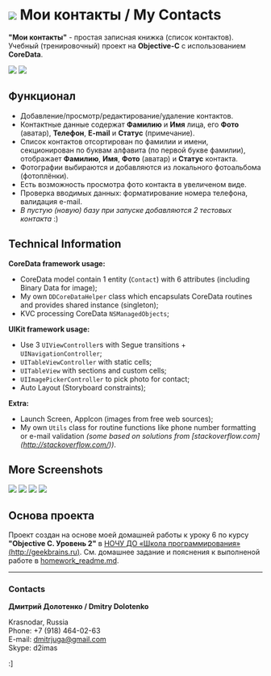 # ![](https://github.com/DmitrJuga/MyContacts/blob/master/myContacts/Images.xcassets/AppIcon.appiconset/mzl.fbquoxfc-29@2x.png)  Мои контакты / My Contacts

**"Мои контакты"** - простая записная книжка (cписок контактов). Учебный (тренировочный) проект на **Objective-C** c использованием **CoreData**.

![](https://github.com/DmitrJuga/MyContacts/blob/master/screenshots/screenshot1.png)
![](https://github.com/DmitrJuga/MyContacts/blob/master/screenshots/screenshot2.png)

## Функционал

- Добавление/просмотр/редактирование/удаление контактов.
- Контактные данные содержат **Фамилию** и **Имя** лица, его **Фото** (аватар), **Телефон**, **E-mail** и **Статус** (примечание).
- Список контактов отсортирован по фамилии и имени, секционирован по буквам алфавита (по первой букве фамилии), отображает **Фамилию**, **Имя**, **Фото** (аватар) и **Статус** контакта.
- Фотографии выбираются и добавляются из локального фотоальбома (фотоплёнки).
- Есть возможность просмотра фото контакта в увеличеном виде.
- Проверка вводимых данных: форматирование номера телефона, валидация e-mail.
- *В пустую (новую) базу при запуске добавляются 2 тестовых контакта* :)

## Technical Information

**CoreData framework usage:**
- CoreData model contain 1 entity (`Сontact`) with 6 attributes (including Binary Data for image);
- My own `DDCoreDataHelper` class which encapsulats CoreData routines and provides shared instance (singleton);
- KVC processing CoreData `NSManagedObjects`;   

**UIKit framework usage:**
- Use 3 `UIViewController`s with Segue transitions + `UINavigationController`;
- `UITableViewController` with static cells;
- `UITableView` with sections and custom cells;
- `UIImagePickerController` to pick photo for contact;
- Auto Layout (Storyboard constraints);   

**Extra:**
- Launch Screen, AppIcon (images from free web sources);
- My own `Utils` class for routine functions like phone number formatting or e-mail validation _(some based on solutions from [stackoverflow.com] (http://stackoverflow.com/))_.

## More Screenshots

![](https://github.com/DmitrJuga/MyContacts/blob/master/screenshots/screenshot3.png)
![](https://github.com/DmitrJuga/MyContacts/blob/master/screenshots/screenshot6.png)
![](https://github.com/DmitrJuga/MyContacts/blob/master/screenshots/screenshot4.png)
![](https://github.com/DmitrJuga/MyContacts/blob/master/screenshots/screenshot5.png)


## Основа проекта

Проект создан на основе моей домашней работы к уроку 6 по курсу **"Objective C. Уровень 2"** в [НОЧУ ДО «Школа программирования» (http://geekbrains.ru)](http://geekbrains.ru/). См. домашнее задание и пояснения к выполненой работе в [homework_readme.md](https://github.com/DmitrJuga/MyContacts/blob/master/homework_readme.md).

---

### Contacts

**Дмитрий Долотенко / Dmitry Dolotenko**

Krasnodar, Russia   
Phone: +7 (918) 464-02-63   
E-mail: <dmitrjuga@gmail.com>   
Skype: d2imas

:]

